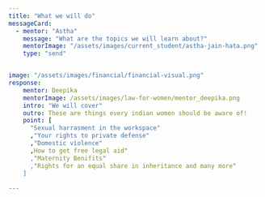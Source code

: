 ```yaml
---
title: "What we will do"
messageCard:
  - mentor: "Astha"
    message: "What are the topics we will learn about?"
    mentorImage: "/assets/images/current_student/astha-jain-hata.png"
    type: "send"


image: "/assets/images/financial/financial-visual.png"
response:
    mentor: Deepika
    mentorImage: /assets/images/law-for-women/mentor_deepika.png
    intro: "We will cover"
    outro: These are things every indian women should be aware of!
    point: [
      "Sexual harrasment in the workspace"
      ,"Your rights to private defense"
      ,"Domestic violence"
      ,How to get free legal aid"
      ,"Maternity Benifits"
      ,"Rights for an equal share in inheritance and many more"
    ]
    
---
```


